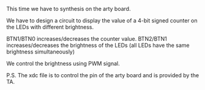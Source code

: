 This time we have to synthesis on the arty board.

We have to design a circuit to display the value of a 4-bit signed counter on the LEDs with different brightness.

BTN1/BTN0 increases/decreases the counter value.
BTN2/BTN1 increases/decreases the brightness of the LEDs
(all LEDs have the same brightness simultaneously)

We control the brightness using PWM signal.

P.S. The xdc file is to control the pin of the arty board and is provided by the TA.
